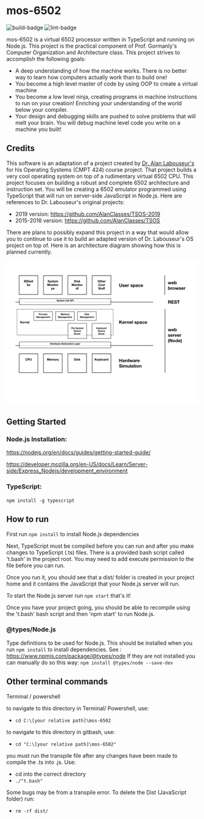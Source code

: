 # mos-6502

![build-badge] ![lint-badge]

mos-6502 is a virtual 6502 processor written in TypeScript 
and running on Node.js. This project is the practical 
component of Prof. Gormanly's Computer Organization and 
Architecture class. This project strives to accomplish 
the following goals:

- A deep understanding of how the machine works. 
There is no better way to learn how computers actually 
work than to build one!
- You become a high level master of code 
by using OOP to create a virtual machine
- You become a low level ninja, creating 
programs in machine instructions to run on your creation! 
Enriching your understanding of the world below your compiler.
- Your design and debugging skills are 
pushed to solve problems that will melt your brain. You will debug machine level code you write on a machine you built!

## Credits

This software is an adaptation of a project created by 
[Dr. Alan Labouseur's](http://labouseur.com/courses/os/) 
for his Operating Systems (CMPT 424) course project. 
That project builds a very cool operating system on top of a 
rudimentary virtual 6502 CPU. This project focuses on building 
a robust and complete 6502 architecture and instruction set. 
You will be creating a 6502 emulator programmed using TypeScript 
that will run on server-side JavaScript in Node.js. Here are 
references to Dr. Labouseur's original projects:

- 2019 version: https://github.com/AlanClasses/TSOS-2019
- 2015-2018 version: https://github.com/AlanClasses/TSOS

There are plans to possibly expand this project in a way that 
would allow you to continue to use it to build an adapted 
version of Dr. Labouseur's OS project on top of. Here is an 
architecture diagram showing how this is planned currently.

![mos-6502]

## Getting Started

### Node.js Installation:

https://nodejs.org/en/docs/guides/getting-started-guide/

https://developer.mozilla.org/en-US/docs/Learn/Server-side/Express_Nodejs/development_environment

### TypeScript:

`npm install -g typescript`

## How to run

First run `npm install` to install Node.js dependencies

Next, TypeScript must be compiled before you can run and after you make changes to TypeScript (.ts) files. There is a provided bash script called 't.bash' in the project root. You may need to add execute permission to the file before you can run.

Once you run it, you should see that a dist/ folder is created in your project home and it contains the JavaScript that your Node.js server will run.

To start the Node.js server run `npm start` that's it!

Once you have your project going, you should be able to recompile using the 't.bash' bash script and then 'npm start' to run Node.js.

### @types/Node.js

Type definitions to be used for Node.js. This should be installed when you run `npm install` to install dependencies.
See : https://www.npmjs.com/package/@types/node
If they are not installed you can manually do so this way:
`npm install @types/node --save-dev`

## Other terminal commands

Terminal / powershell

to navigate to this directory in Terminal/ Powershell, use:

- `cd C:\[your relative path]\mos-6502`

to navigate to this directory in gitbash, use:

- `cd "C:\[your relative path]\mos-6502"`

you must run the transpile file after any changes have been made to compile the .ts into .js. Use:

- cd into the correct directory
- `./"t.bash"`

Some bugs may be from a transpile error. To delete the Dist (JavaScript folder) run:

- `rm -rf dist/`

[build-badge]: https://github.com/SlideeScherz/mos-6502/actions/workflows/build-test.yml/badge.svg?branch=main
[lint-badge]: https://github.com/SlideeScherz/mos-6502/workflows/Lint%20Code%20Base/badge.svg
[mos-6502]: ./resources/images/architecture/projectArchitecture-v1.jpeg

